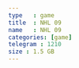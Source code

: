 ```yaml
---
type   : game
title  : NHL 09
name   : NHL 09
categories: [game]
telegram : 1210
size : 1.5 GB
---
```



